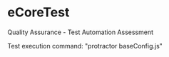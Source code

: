 # eCoreTest

Quality Assurance - Test Automation Assessment

Test execution command: "protractor baseConfig.js"